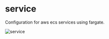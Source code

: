 # service

Configuration for aws ecs services using fargate.

![service](https://gitlab.com/elearnio/operations/terraform/-/jobs/artifacts/master/raw/modules/ecs/service/graph.svg?job=generate%20graphs)
